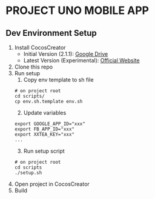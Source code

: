 PROJECT UNO MOBILE APP
=====================

## Dev Environment Setup

1. Install CocosCreator
	- Initial Version (2.1.1): [Google Drive](https://drive.google.com/open?id=1jdv1s011Emnh65BXGmqTyPUYOZib_SJY)
	- Latest Version (Experimental): [Official Website](https://www.cocos.com/en/creator)
2. Clone this repo
3. Run setup
	1. Copy env template to sh file
	```
	# on project root
	cd scripts/
	cp env.sh.template env.sh
	```
	2. Update variables
	```
	export GOOGLE_APP_ID="xxx"
	export FB_APP_ID="xxx"
	export XXTEA_KEY="xxx"
	...
	```
	3. Run setup script
	```
	# on project root
	cd scripts
	./setup.sh
	```
4. Open project in CocosCreator
5. Build